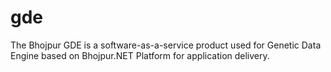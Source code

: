 # gde
The Bhojpur GDE is a software-as-a-service product used for Genetic Data Engine based on Bhojpur.NET Platform for application delivery.
